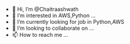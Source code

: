 - 👋 Hi, I’m @Chaitraashwath
- 👀 I’m interested in AWS,Python ...
- 🌱 I’m currently looking for job in Python,AWS
- 💞️ I’m looking to collaborate on ...
- 📫 How to reach me ...

<!---
Chaitraashwa/Chaitraashwa is a ✨ special ✨ repository because its `README.md` (this file) appears on your GitHub profile.
You can click the Preview link to take a look at your changes.
--->
